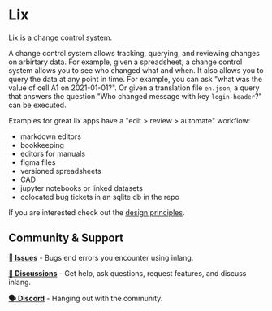 # Lix 

Lix is a change control system.

A change control system allows tracking, querying, and reviewing changes on arbirtary data. For example, given a spreadsheet, a change control system allows you to see who changed what and when. It also allows you to query the data at any point in time. For example, you can ask "what was the value of cell A1 on 2021-01-01?". Or given a translation file `en.json`, a query that answers the question "Who changed message with key `login-header`?" can be executed.

Examples for great lix apps have a "edit > review > automate" workflow:

- markdown editors
- bookkeeping
- editors for manuals
- figma files
- versioned spreadsheets
- CAD
- jupyter notebooks or linked datasets
- colocated bug tickets in an sqlite db in the repo

If you are interested check out the [design principles](./design-principles.md).

## Community & Support

**[🚩 Issues](https://github.com/inlang/monorepo/issues)** - Bugs end errors you encounter using inlang.

**[💬 Discussions](https://github.com/inlang/monorepo/discussions)** - Get help, ask questions, request features, and discuss inlang.

**[🗣️ Discord](https://discord.gg/gdMPPWy57R)** - Hanging out with the community.


